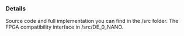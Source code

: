 ### Details
Source code and full implementation you can find in the /src folder. The FPGA compatibility interface in /src/DE_0_NANO.